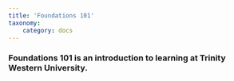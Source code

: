 ```yaml
---
title: 'Foundations 101'
taxonomy:
    category: docs
---
```


### Foundations 101 is an introduction to learning at Trinity Western University.
